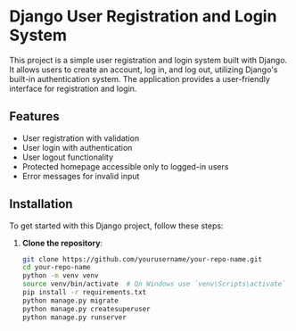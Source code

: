 # Django User Registration and Login System

This project is a simple user registration and login system built with Django. It allows users to create an account, log in, and log out, utilizing Django's built-in authentication system. The application provides a user-friendly interface for registration and login.


## Features

- User registration with validation
- User login with authentication
- User logout functionality
- Protected homepage accessible only to logged-in users
- Error messages for invalid input

## Installation

To get started with this Django project, follow these steps:

1. **Clone the repository**:
   ```bash
   git clone https://github.com/yourusername/your-repo-name.git
   cd your-repo-name
   python -m venv venv
   source venv/bin/activate  # On Windows use `venv\Scripts\activate`
   pip install -r requirements.txt
   python manage.py migrate
   python manage.py createsuperuser
   python manage.py runserver






